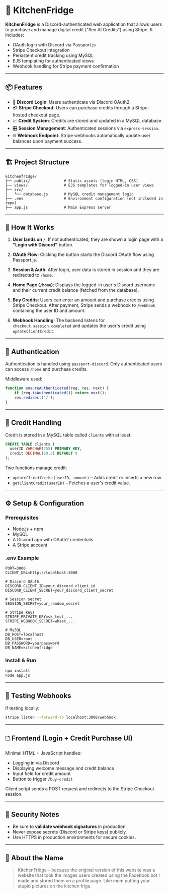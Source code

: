 # 🤊 KitchenFridge

**KitchenFridge** is a Discord-authenticated web application that allows users to purchase and manage digital credit ("Rex AI Credits") using Stripe. It includes:

* OAuth login with Discord via Passport.js
* Stripe Checkout integration
* Persistent credit tracking using MySQL
* EJS templating for authenticated views
* Webhook handling for Stripe payment confirmation

---

## 📦 Features

* 🔐 **Discord Login**: Users authenticate via Discord OAuth2.
* 💳 **Stripe Checkout**: Users can purchase credits through a Stripe-hosted checkout page.
* 📈 **Credit System**: Credits are stored and updated in a MySQL database.
* 🎛️ **Session Management**: Authenticated sessions via `express-session`.
* 🌐 **Webhook Endpoint**: Stripe webhooks automatically update user balances upon payment success.

---

## 🏗️ Project Structure

```
kitchenfridge/
├── public/               # Static assets (login HTML, CSS)
├── views/                # EJS templates for logged-in user views
├── src/
│   └── database.js       # MySQL credit management logic
├── .env                  # Environment configuration (not included in repo)
├── app.js                # Main Express server
```

---

## 🚀 How It Works

1. **User lands on `/`**:
   If not authenticated, they are shown a login page with a **"Login with Discord"** button.

2. **OAuth Flow**:
   Clicking the button starts the Discord OAuth flow using Passport.js.

3. **Session & Auth**:
   After login, user data is stored in session and they are redirected to `/home`.

4. **Home Page (`/home`)**:
   Displays the logged-in user's Discord username and their current credit balance (fetched from the database).

5. **Buy Credits**:
   Users can enter an amount and purchase credits using Stripe Checkout. After payment, Stripe sends a webhook to `/webhook` containing the user ID and amount.

6. **Webhook Handling**:
   The backend listens for `checkout.session.completed` and updates the user's credit using `updateClientCredit`.

---

## 🔐 Authentication

Authentication is handled using `passport-discord`. Only authenticated users can access `/home` and purchase credits.

Middleware used:

```js
function ensureAuthenticated(req, res, next) {
    if (req.isAuthenticated()) return next();
    res.redirect('/');
}
```

---

## 🧾 Credit Handling

Credit is stored in a MySQL table called `clients` with at least:

```sql
CREATE TABLE clients (
  userID VARCHAR(255) PRIMARY KEY,
  credit DECIMAL(10,2) DEFAULT 0
);
```

Two functions manage credit:

* `updateClientCredit(userID, amount)` – Adds credit or inserts a new row.
* `getClientCredit(userID)` – Fetches a user's credit value.

---

## ⚙️ Setup & Configuration

### Prerequisites

* Node.js + npm
* MySQL
* A Discord app with OAuth2 credentials
* A Stripe account

### .env Example

```env
PORT=3000
CLIENT_URL=http://localhost:3000

# Discord OAuth
DISCORD_CLIENT_ID=your_discord_client_id
DISCORD_CLIENT_SECRET=your_discord_client_secret

# Session secret
SESSION_SECRET=your_random_secret

# Stripe keys
STRIPE_PRIVATE_KEY=sk_test_...
STRIPE_WEBHOOK_SECRET=whsec_...

# MySQL
DB_HOST=localhost
DB_USER=root
DB_PASSWORD=yourpassword
DB_NAME=kitchenfridge
```

### Install & Run

```bash
npm install
node app.js
```

---

## 🔪 Testing Webhooks

If testing locally:

```bash
stripe listen --forward-to localhost:3000/webhook
```

---

## 🗅️ Frontend (Login + Credit Purchase UI)

Minimal HTML + JavaScript handles:

* Logging in via Discord
* Displaying welcome message and credit balance
* Input field for credit amount
* Button to trigger `/buy-credit`

Client script sends a POST request and redirects to the Stripe Checkout session.

---

## 🔐 Security Notes

* Be sure to **validate webhook signatures** in production.
* Never expose secrets (Discord or Stripe keys) publicly.
* Use HTTPS in production environments for secure cookies.

---

## 🤊 About the Name

> KitchenFridge – because the original version of this website was a website that took the images users created using the Facebook bot I made and stored them on a profile page. Like mom putting your stupid pictures on the kitchen frige.
